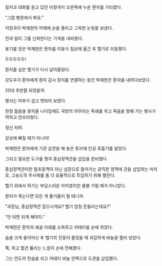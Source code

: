 잠자코 대화를 듣고 있던 이창국이 오른쪽에 누운 환자를 가리켰다.

“그럼 병원에서 봐요.”

이창국이 박재현의 어깨에 손을 올리고 그윽한 눈빛을 보냈다.

전과 달리 그를 신뢰한다는 기색을 내비쳤다.

용기를 얻은 박재현은 환자를 이동식 침상에 옮긴 후 헬기로 이동했다.

두두두두두!

환자를 실은 헬기가 다시 날아올랐다.

강도우가 환자에게 환자 감시 장치를 연결하는 동안 박재현은 환자를 내려다보았다.

20대 초반쯤 되었을까.

병사는 피부가 곱고 앳되어 보였다.

한창 젊음을 꽃피울 나이임에도 국방의 의무라는 족쇄를 차고 죽음을 향해 가는 병사가 딱하고 안쓰러웠다.

정신 차려.

감상에 빠질 때가 아니야!

박재현은 환자에게 기관 삽관을 해 놓은 튜브에 인공 호흡기를 달았다.

그리고 필요한 도구를 챙겨 중심정맥관을 삽입을 준비했다.

중심정맥관이란 말초동맥이 아닌 심장으로 들어가는 굵직한 정맥에 관을 삽입하는 처치로, 고농도의 주사제를 좀 더 효율적으로 투입하기 위해 펼친다.

헬기 위에서 하기는 부담스러운 처치였지만 물불 가릴 때가 아니었다.

환자가 죽는다면 모든 게 물거품이 될 테니까.

“과장님, 중심정맥관 잡으시게요? 헬기 엄청 흔들리는데요?”

“안 되면 되게 해야지.”

박재현은 환자의 쇄골 아래를 소독하고 카테터를 손에 쥐었다.

숨을 크게 들이마신 후 헬기의 진동이 줄었을 때 과감하게 바늘을 찔러 넣었다.

뾱, 하고 혈관 뚫리는 느낌이 손에 전해졌다.

그는 안도의 한숨을 쉬고 카테터 바늘 안쪽으로 도관을 삽입했다.
